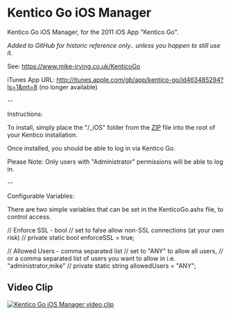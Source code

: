 # Kentico Go iOS Manager
Kentico Go iOS Manager, for the 2011 iOS App "Kentico Go".

*Added to GitHub for historic reference only.. unless you happen to still use it.*

See: https://www.mike-irving.co.uk/KenticoGo

iTunes App URL: http://itunes.apple.com/gb/app/kentico-go/id463485294?ls=1&mt=8 (no longer available)

--

Instructions:

To install, simply place the "/_iOS" folder from the [ZIP](https://github.com/mikeirvingweb/KenticoGoiOSManager/archive/refs/heads/main.zip) file into the root of your Kentico installation.

Once installed, you should be able to log in via Kentico Go.

Please Note: Only users with "Administrator" permissions will be able to log in.

--

Configurable Variables:

There are two simple variables that can be set in the KenticoGo.ashx file, to control access.
    
// Enforce SSL - bool
// set to false allow non-SSL connections (at your own risk)
//
private static bool enforceSSL = true;

// Allowed Users - comma separated list
// set to "ANY" to allow all users,
// or a comma separated list of users you want to allow in i.e. "administrator,mike"
//
private static string allowedUsers = "ANY";

## Video Clip
[![Kentico Go iOS Manager video clip](https://img.youtube.com/vi/KNDN6HqiFrQ/0.jpg)](https://www.youtube.com/watch?v=KNDN6HqiFrQ)
